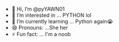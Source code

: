 - 👋 Hi, I’m @pyYAWN01
- 👀 I’m interested in ... PYTHON lol
- 🌱 I’m currently learning ... Python again😭
- 😄 Pronouns: ...She her
- ⚡ Fun fact: ... I'm a noob

<!---
pyYAWN01/pyYAWN01 is a ✨ special ✨ repository because its `README.md` (this file) appears on your GitHub profile.
You can click the Preview link to take a look at your changes.
--->
